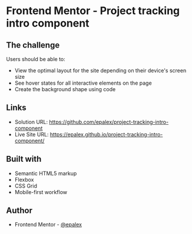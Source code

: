 # Frontend Mentor - Project tracking intro component

## The challenge

Users should be able to:

- View the optimal layout for the site depending on their device's screen size
- See hover states for all interactive elements on the page
- Create the background shape using code

## Links

- Solution URL: https://github.com/epalex/project-tracking-intro-component
- Live Site URL: https://epalex.github.io/project-tracking-intro-component/

## Built with

- Semantic HTML5 markup
- Flexbox
- CSS Grid
- Mobile-first workflow

## Author

- Frontend Mentor - [@epalex](https://www.frontendmentor.io/profile/epalex)
